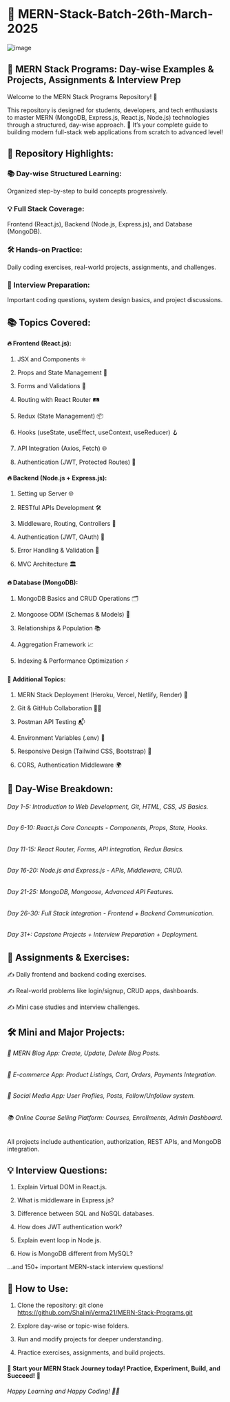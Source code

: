 # 🚀 MERN-Stack-Batch-26th-March-2025

![image](https://github.com/user-attachments/assets/2857d056-a494-4b84-ae08-dbe5441f0b99)


## 🌟 MERN Stack Programs: Day-wise Examples & Projects, Assignments & Interview Prep


Welcome to the MERN Stack Programs Repository! 🎯

This repository is designed for students, developers, and tech enthusiasts to master MERN (MongoDB, Express.js, React.js, Node.js) technologies through a structured, day-wise approach. 🚀
It’s your complete guide to building modern full-stack web applications from scratch to advanced level!


## 📌 Repository Highlights:


### 📚 Day-wise Structured Learning:

Organized step-by-step to build concepts progressively.

### 💡 Full Stack Coverage:

Frontend (React.js), Backend (Node.js, Express.js), and Database (MongoDB).

### 🛠️ Hands-on Practice:

Daily coding exercises, real-world projects, assignments, and challenges.

### 🎯 Interview Preparation:

Important coding questions, system design basics, and project discussions.


## 📚 Topics Covered:


#### 🔥 Frontend (React.js):

1. JSX and Components ⚛️

2. Props and State Management 🧩

3. Forms and Validations 📝

4. Routing with React Router 🛤️

5. Redux (State Management) 📦

6. Hooks (useState, useEffect, useContext, useReducer) 🪝

7. API Integration (Axios, Fetch) 🌐

8. Authentication (JWT, Protected Routes) 🔐


#### 🔥 Backend (Node.js + Express.js):

1. Setting up Server 🌐

2. RESTful APIs Development 🛠️

3. Middleware, Routing, Controllers 🔄

4. Authentication (JWT, OAuth) 🔏

5. Error Handling & Validation 🚧

6. MVC Architecture 🏛️
   

#### 🔥 Database (MongoDB):

1. MongoDB Basics and CRUD Operations 🗂️

2. Mongoose ODM (Schemas & Models) 🧬

3. Relationships & Population 📚

4. Aggregation Framework 📈

5. Indexing & Performance Optimization ⚡


#### 🛑 Additional Topics:

1. MERN Stack Deployment (Heroku, Vercel, Netlify, Render) 🚀

2. Git & GitHub Collaboration 🧑‍💻

3. Postman API Testing 📬

4. Environment Variables (.env) 🔐

5. Responsive Design (Tailwind CSS, Bootstrap) 🎨

6. CORS, Authentication Middleware 🌍
   

## 📝 Day-Wise Breakdown:

###### Day 1-5: Introduction to Web Development, Git, HTML, CSS, JS Basics.
###### Day 6-10: React.js Core Concepts - Components, Props, State, Hooks.
###### Day 11-15: React Router, Forms, API integration, Redux Basics.
###### Day 16-20: Node.js and Express.js - APIs, Middleware, CRUD.
###### Day 21-25: MongoDB, Mongoose, Advanced API Features.
###### Day 26-30: Full Stack Integration - Frontend + Backend Communication.
###### Day 31+: Capstone Projects + Interview Preparation + Deployment.



## 🎯 Assignments & Exercises:


✍️ Daily frontend and backend coding exercises.

✍️ Real-world problems like login/signup, CRUD apps, dashboards.

✍️ Mini case studies and interview challenges.



## 🛠️ Mini and Major Projects:


###### 📝 MERN Blog App: Create, Update, Delete Blog Posts.

###### 🛒 E-commerce App: Product Listings, Cart, Orders, Payments Integration.

###### 👥 Social Media App: User Profiles, Posts, Follow/Unfollow system.

###### 📚 Online Course Selling Platform: Courses, Enrollments, Admin Dashboard.

All projects include authentication, authorization, REST APIs, and MongoDB integration.



## 💡 Interview Questions:


1. Explain Virtual DOM in React.js.

2. What is middleware in Express.js?

3. Difference between SQL and NoSQL databases.

4. How does JWT authentication work?

5. Explain event loop in Node.js.

6. How is MongoDB different from MySQL?

...and 150+ important MERN-stack interview questions!



## 🚀 How to Use:

1. Clone the repository:
git clone https://github.com/ShaliniVerma21/MERN-Stack-Programs.git

3. Explore day-wise or topic-wise folders.
   
4. Run and modify projects for deeper understanding.
   
5. Practice exercises, assignments, and build projects.



#### 🌈 Start your MERN Stack Journey today! Practice, Experiment, Build, and Succeed! 🌟

###### Happy Learning and Happy Coding! 🚀😊
